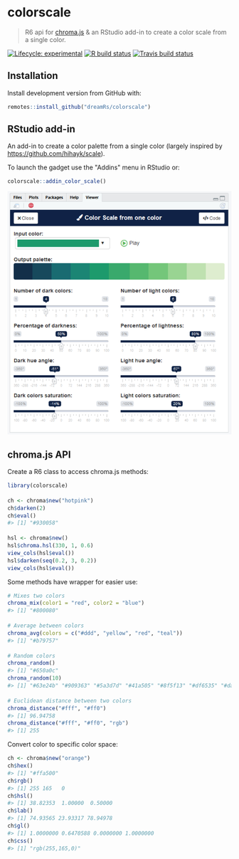 # colorscale

> R6 api for [chroma.js](https://github.com/gka/chroma.js) & an RStudio add-in to create a color scale from a single color.

<!-- badges: start -->
[![Lifecycle: experimental](https://img.shields.io/badge/lifecycle-experimental-orange.svg)](https://www.tidyverse.org/lifecycle/#experimental)
[![R build status](https://github.com/dreamRs/colorscale/workflows/R-CMD-check/badge.svg)](https://github.com/dreamRs/colorscale/actions)
[![Travis build status](https://travis-ci.com/dreamRs/colorscale.svg?branch=master)](https://travis-ci.com/dreamRs/colorscale)
<!-- badges: end -->


## Installation

Install development version from GitHub with:

``` r
remotes::install_github("dreamRs/colorscale")
```


## RStudio add-in

An add-in to create a color palette from a single color (largely inspired by https://github.com/hihayk/scale).

To launch the gadget use the "Addins" menu in RStudio or: 

```r
colorscale::addin_color_scale()
```

![](man/figures/addin-onecolor.png)


## chroma.js API

Create a R6 class to access chroma.js methods:

```r
library(colorscale)

ch <- chroma$new("hotpink")
ch$darken(2)
ch$eval()
#> [1] "#930058"

hsl <- chroma$new()
hsl$chroma.hsl(330, 1, 0.6)
view_cols(hsl$eval())
hsl$darken(seq(0.2, 3, 0.2))
view_cols(hsl$eval())
```


Some methods have wrapper for easier use:

```r
# Mixes two colors
chroma_mix(color1 = "red", color2 = "blue")
#> [1] "#800080"

# Average between colors
chroma_avg(colors = c("#ddd", "yellow", "red", "teal"))
#> [1] "#b79757"

# Random colors
chroma_random()
#> [1] "#650a0c"
chroma_random(10)
#> [1] "#63e24b" "#909363" "#5a3d7d" "#41a505" "#8f5f13" "#df6535" "#da43d3" "#04fc8f" "#6ee31c" "#ac5c94"

# Euclidean distance between two colors
chroma_distance("#fff", "#ff0")
#> [1] 96.94758
chroma_distance("#fff", "#ff0", "rgb")
#> [1] 255
```

Convert color to specific color space:

```r
ch <- chroma$new("orange")
ch$hex()
#> [1] "#ffa500"
ch$rgb()
#> [1] 255 165   0
ch$hsl()
#> [1] 38.82353  1.00000  0.50000
ch$lab()
#> [1] 74.93565 23.93317 78.94978
ch$gl()
#> [1] 1.0000000 0.6470588 0.0000000 1.0000000
ch$css()
#> [1] "rgb(255,165,0)"
```

